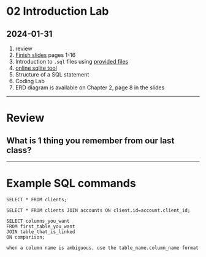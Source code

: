# 02 Introduction Lab
## 2024-01-31

1. review
2. [Finish slides](https://www.db-book.com/slides-dir/PDF-dir/ch1.pdf) pages 1-16
3. Introduction to `.sql` files using [provided files](https://www.db-book.com/university-lab-dir/sample_tables-dir/index.html)
4. [online sqlite tool](https://www.db-book.com/university-lab-dir/sqljs.html)
5. Structure of a SQL statement
6. Coding Lab
7. ERD diagram is available on Chapter 2, page 8 in the slides

---

# Review
## What is 1 thing you remember from our last class?

---

# Example SQL commands

```
SELECT * FROM clients;

SELECT * FROM clients JOIN accounts ON client.id=account.client_id;

SELECT columns_you_want
FROM first_table_you_want
JOIN table_that_is_linked
ON comparison;

when a column name is ambiguous, use the table_name.column_name format
```

